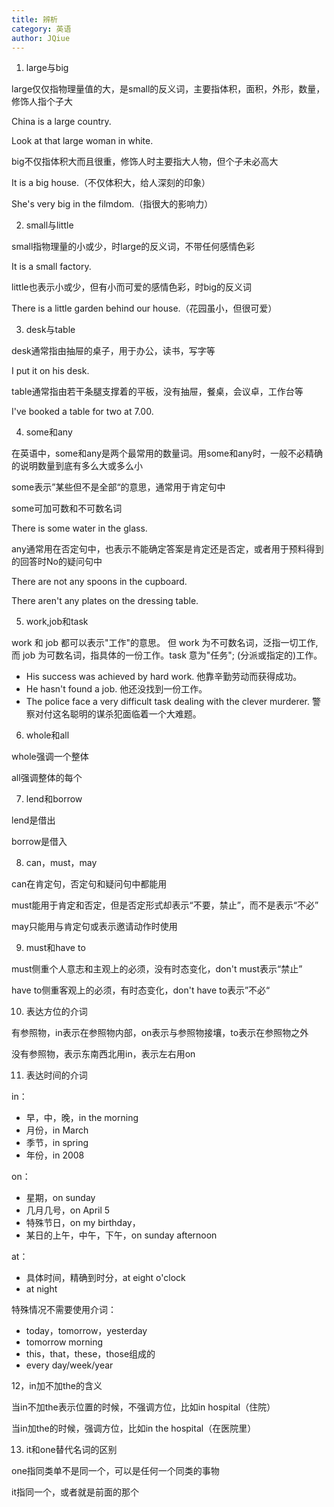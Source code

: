 ```yaml
---
title: 辨析
category: 英语
author: JQiue
---
```


1. large与big

large仅仅指物理量值的大，是small的反义词，主要指体积，面积，外形，数量，修饰人指个子大

China is a large country.

Look at that large woman in white.

big不仅指体积大而且很重，修饰人时主要指大人物，但个子未必高大

It is a big house.（不仅体积大，给人深刻的印象）

She's very big in the filmdom.（指很大的影响力）

2. small与little

small指物理量的小或少，时large的反义词，不带任何感情色彩

It is a small factory.

little也表示小或少，但有小而可爱的感情色彩，时big的反义词

There is a little garden behind our house.（花园虽小，但很可爱）

3. desk与table

desk通常指由抽屉的桌子，用于办公，读书，写字等

I put it on his desk.

table通常指由若干条腿支撑着的平板，没有抽屉，餐桌，会议卓，工作台等

I've booked a table for two at 7.00.

4. some和any

在英语中，some和any是两个最常用的数量词。用some和any时，一般不必精确的说明数量到底有多么大或多么小

some表示”某些但不是全部“的意思，通常用于肯定句中

some可加可数和不可数名词

There is some water in the glass.

any通常用在否定句中，也表示不能确定答案是肯定还是否定，或者用于预料得到的回答时No的疑问句中

There are not any spoons in the cupboard.

There aren't any plates on the dressing table.

5. work,job和task

work 和 job 都可以表示"工作"的意思。 但 work 为不可数名词，泛指一切工作, 而 job 为可数名词，指具体的一份工作。task 意为"任务"; (分派或指定的)工作。

+ His success was achieved by hard work. 他靠辛勤劳动而获得成功。
+ He hasn't found a job. 他还没找到一份工作。
+ The police face a very difficult task dealing with the clever murderer. 警察对付这名聪明的谋杀犯面临着一个大难题。

6. whole和all

whole强调一个整体

all强调整体的每个

7. lend和borrow

lend是借出

borrow是借入

8. can，must，may

can在肯定句，否定句和疑问句中都能用

must能用于肯定和否定，但是否定形式却表示“不要，禁止”，而不是表示“不必”

may只能用与肯定句或表示邀请动作时使用

9. must和have to

must侧重个人意志和主观上的必须，没有时态变化，don't must表示“禁止”

have to侧重客观上的必须，有时态变化，don't have to表示”不必“

10. 表达方位的介词

有参照物，in表示在参照物内部，on表示与参照物接壤，to表示在参照物之外

没有参照物，表示东南西北用in，表示左右用on

11. 表达时间的介词

in：
+ 早，中，晚，in the morning
+ 月份，in March
+ 季节，in spring
+ 年份，in 2008

on：
+ 星期，on sunday
+ 几月几号，on April 5
+ 特殊节日，on my birthday，
+ 某日的上午，中午，下午，on sunday afternoon

at：
+ 具体时间，精确到时分，at eight o'clock
+ at night

特殊情况不需要使用介词：
+ today，tomorrow，yesterday
+ tomorrow morning
+ this，that，these，those组成的
+ every day/week/year

12，in加不加the的含义

当in不加the表示位置的时候，不强调方位，比如in hospital（住院）

当in加the的时候，强调方位，比如in the hospital（在医院里）

13. it和one替代名词的区别

one指同类单不是同一个，可以是任何一个同类的事物

it指同一个，或者就是前面的那个
